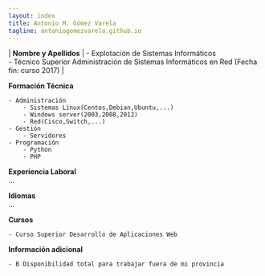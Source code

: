 ```yaml
---
layout: index
title: Antonio M. Gómez Varela
tagline: antoniogomezvarela.github.io
---
```


| **Nombre y Apellidos** | - Explotación de Sistemas Informáticos  
						   - Técnico Superior Administración de Sistemas Informáticos en Red (Fecha fin: curso 2017) |  

**Formación Técnica**  

	- Administración  
		- Sistemas Linux(Centos,Debian,Ubuntu,...)  
		- Windows server(2003,2008,2012)  
		- Red(Cisco,Switch,...)  
	- Gestión  
		- Servidores  
	- Programación  
		- Python  
		- PHP  

**Experiencia Laboral**  
...  

**Idiomas**  
...  

**Cursos**  

	- Curso Superior Desarrollo de Aplicaciones Web  

**Información adicional**  
 
	- B Disponibilidad total para trabajar fuera de mi provincia  